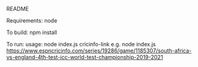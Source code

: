 README

Requirements:
node

To build:
npm install

To run:
usage: node index.js cricinfo-link
e.g. node index.js https://www.espncricinfo.com/series/19286/game/1185307/south-africa-vs-england-4th-test-icc-world-test-championship-2019-2021
